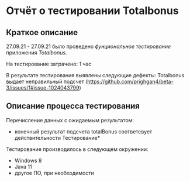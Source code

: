 # Отчёт о тестировании Totalbonus

## Краткое описание

27.09.21 - 27.09.21 было проведено *фунциональное тестирование* приложения *Totalbonus*.

На тестирование затрачено: 1 час

В результате тестирования выявлены следующие дефекты:
Totalbonus выдает  неправильный подсчет
(https://github.com/prighgan4/beta-3/issues/1#issue-1024043799)

## Описание процесса тестирования


Перечисление данных с ожидаемым результатом:
* конечный результат подсчета totalBonus соответсвует действительности Тестирование*

Тестирование производилось в следующем окружении:
* Windows 8
* Java 11
* другое ПО, при необходимости
